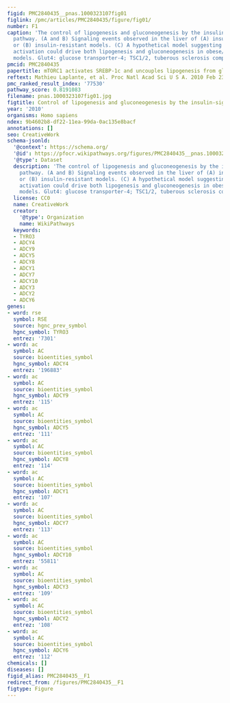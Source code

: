 ```yaml
---
figid: PMC2840435__pnas.1000323107fig01
figlink: /pmc/articles/PMC2840435/figure/fig01/
number: F1
caption: 'The control of lipogenesis and gluconeogenesis by the insulin-signaling
  pathway. (A and B) Signaling events observed in the liver of (A) insulin-sensitive
  or (B) insulin-resistant models. (C) A hypothetical model suggesting how mTORC1
  activation could drive both lipogenesis and gluconeogenesis in obese/insulin-resistant
  models. Glut4: glucose transporter-4; TSC1/2, tuberous sclerosis complex 1/2.'
pmcid: PMC2840435
papertitle: mTORC1 activates SREBP-1c and uncouples lipogenesis from gluconeogenesis.
reftext: Mathieu Laplante, et al. Proc Natl Acad Sci U S A. 2010 Feb 23;107(8):3281-3282.
pmc_ranked_result_index: '77530'
pathway_score: 0.8191083
filename: pnas.1000323107fig01.jpg
figtitle: Control of lipogenesis and gluconeogenesis by the insulin-signaling pathway
year: '2010'
organisms: Homo sapiens
ndex: 9b4602b8-df22-11ea-99da-0ac135e8bacf
annotations: []
seo: CreativeWork
schema-jsonld:
  '@context': https://schema.org/
  '@id': https://pfocr.wikipathways.org/figures/PMC2840435__pnas.1000323107fig01.html
  '@type': Dataset
  description: 'The control of lipogenesis and gluconeogenesis by the insulin-signaling
    pathway. (A and B) Signaling events observed in the liver of (A) insulin-sensitive
    or (B) insulin-resistant models. (C) A hypothetical model suggesting how mTORC1
    activation could drive both lipogenesis and gluconeogenesis in obese/insulin-resistant
    models. Glut4: glucose transporter-4; TSC1/2, tuberous sclerosis complex 1/2.'
  license: CC0
  name: CreativeWork
  creator:
    '@type': Organization
    name: WikiPathways
  keywords:
  - TYRO3
  - ADCY4
  - ADCY9
  - ADCY5
  - ADCY8
  - ADCY1
  - ADCY7
  - ADCY10
  - ADCY3
  - ADCY2
  - ADCY6
genes:
- word: rse
  symbol: RSE
  source: hgnc_prev_symbol
  hgnc_symbol: TYRO3
  entrez: '7301'
- word: ac
  symbol: AC
  source: bioentities_symbol
  hgnc_symbol: ADCY4
  entrez: '196883'
- word: ac
  symbol: AC
  source: bioentities_symbol
  hgnc_symbol: ADCY9
  entrez: '115'
- word: ac
  symbol: AC
  source: bioentities_symbol
  hgnc_symbol: ADCY5
  entrez: '111'
- word: ac
  symbol: AC
  source: bioentities_symbol
  hgnc_symbol: ADCY8
  entrez: '114'
- word: ac
  symbol: AC
  source: bioentities_symbol
  hgnc_symbol: ADCY1
  entrez: '107'
- word: ac
  symbol: AC
  source: bioentities_symbol
  hgnc_symbol: ADCY7
  entrez: '113'
- word: ac
  symbol: AC
  source: bioentities_symbol
  hgnc_symbol: ADCY10
  entrez: '55811'
- word: ac
  symbol: AC
  source: bioentities_symbol
  hgnc_symbol: ADCY3
  entrez: '109'
- word: ac
  symbol: AC
  source: bioentities_symbol
  hgnc_symbol: ADCY2
  entrez: '108'
- word: ac
  symbol: AC
  source: bioentities_symbol
  hgnc_symbol: ADCY6
  entrez: '112'
chemicals: []
diseases: []
figid_alias: PMC2840435__F1
redirect_from: /figures/PMC2840435__F1
figtype: Figure
---
```


